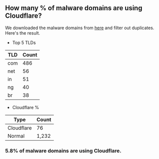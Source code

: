 ## How many % of malware domains are using Cloudflare?


We downloaded the malware domains from [here](https://urlhaus.abuse.ch) and filter out duplicates.
Here's the result.


[//]: # (start replacement)


- Top 5 TLDs

| TLD | Count |
| --- | --- |
| com | 486 |
| net | 56 |
| in | 51 |
| ng | 40 |
| br | 38 |


- Cloudflare %

| Type | Count |
| --- | --- |
| Cloudflare | 76 |
| Normal | 1,232 |


### 5.8% of malware domains are using Cloudflare.